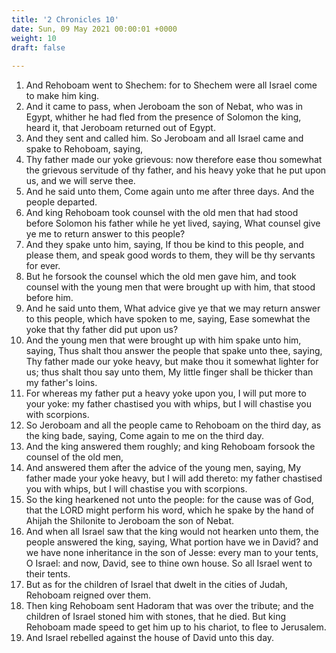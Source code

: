 ```yaml
---
title: '2 Chronicles 10'
date: Sun, 09 May 2021 00:00:01 +0000
weight: 10
draft: false
  
---
```


1. And Rehoboam went to Shechem: for to Shechem were all Israel come to make him king.
2. And it came to pass, when Jeroboam the son of Nebat, who was in Egypt, whither he had fled from the presence of Solomon the king, heard it, that Jeroboam returned out of Egypt.
3. And they sent and called him. So Jeroboam and all Israel came and spake to Rehoboam, saying,
4. Thy father made our yoke grievous: now therefore ease thou somewhat the grievous servitude of thy father, and his heavy yoke that he put upon us, and we will serve thee.
5. And he said unto them, Come again unto me after three days. And the people departed.
6. And king Rehoboam took counsel with the old men that had stood before Solomon his father while he yet lived, saying, What counsel give ye me to return answer to this people?
7. And they spake unto him, saying, If thou be kind to this people, and please them, and speak good words to them, they will be thy servants for ever.
8. But he forsook the counsel which the old men gave him, and took counsel with the young men that were brought up with him, that stood before him.
9. And he said unto them, What advice give ye that we may return answer to this people, which have spoken to me, saying, Ease somewhat the yoke that thy father did put upon us?
10. And the young men that were brought up with him spake unto him, saying, Thus shalt thou answer the people that spake unto thee, saying, Thy father made our yoke heavy, but make thou it somewhat lighter for us; thus shalt thou say unto them, My little finger shall be thicker than my father's loins.
11. For whereas my father put a heavy yoke upon you, I will put more to your yoke: my father chastised you with whips, but I will chastise you with scorpions.
12. So Jeroboam and all the people came to Rehoboam on the third day, as the king bade, saying, Come again to me on the third day.
13. And the king answered them roughly; and king Rehoboam forsook the counsel of the old men,
14. And answered them after the advice of the young men, saying, My father made your yoke heavy, but I will add thereto: my father chastised you with whips, but I will chastise you with scorpions.
15. So the king hearkened not unto the people: for the cause was of God, that the LORD might perform his word, which he spake by the hand of Ahijah the Shilonite to Jeroboam the son of Nebat.
16. And when all Israel saw that the king would not hearken unto them, the people answered the king, saying, What portion have we in David? and we have none inheritance in the son of Jesse: every man to your tents, O Israel: and now, David, see to thine own house. So all Israel went to their tents.
17. But as for the children of Israel that dwelt in the cities of Judah, Rehoboam reigned over them.
18. Then king Rehoboam sent Hadoram that was over the tribute; and the children of Israel stoned him with stones, that he died. But king Rehoboam made speed to get him up to his chariot, to flee to Jerusalem.
19. And Israel rebelled against the house of David unto this day.
